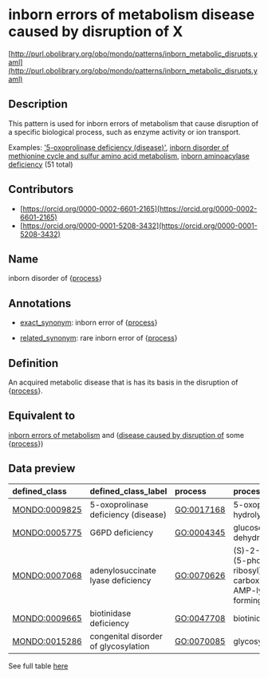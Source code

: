 # inborn errors of metabolism disease caused by disruption of X 

[http://purl.obolibrary.org/obo/mondo/patterns/inborn_metabolic_disrupts.yaml](http://purl.obolibrary.org/obo/mondo/patterns/inborn_metabolic_disrupts.yaml)
## Description 

This pattern is used for inborn errors of metabolism that cause disruption of a specific biological process, such as enzyme activity or ion transport. 

Examples: ['5-oxoprolinase deficiency (disease)'](http://purl.obolibrary.org/obo/MONDO_0009825), [inborn disorder of methionine cycle and sulfur amino acid metabolism](http://purl.obolibrary.org/obo/MONDO_0019222), [inborn aminoacylase deficiency](http://purl.obolibrary.org/obo/MONDO_0017686) (51 total)
## Contributors 
* [https://orcid.org/0000-0002-6601-2165](https://orcid.org/0000-0002-6601-2165) 
* [https://orcid.org/0000-0001-5208-3432](https://orcid.org/0000-0001-5208-3432) 
## Name 

inborn disorder of {[process](http://www.w3.org/2002/07/owl#Thing)}

## Annotations 

* [exact_synonym](http://www.geneontology.org/formats/oboInOwl#hasExactSynonym): inborn error of {[process](http://www.w3.org/2002/07/owl#Thing)}

* [related_synonym](http://www.geneontology.org/formats/oboInOwl#hasRelatedSynonym): rare inborn error of {[process](http://www.w3.org/2002/07/owl#Thing)}

## Definition 

An acquired metabolic disease that is has its basis in the disruption of {[process](http://www.w3.org/2002/07/owl#Thing)}.

## Equivalent to 

[inborn errors of metabolism](http://purl.obolibrary.org/obo/MONDO_0019052) and ([disease caused by disruption of](http://purl.obolibrary.org/obo/RO_0004021) some {[process](http://www.w3.org/2002/07/owl#Thing)})

## Data preview 
| defined_class                                | defined_class_label                  | process                                   | process_label                                                                                                 |
|:---------------------------------------------|:-------------------------------------|:------------------------------------------|:--------------------------------------------------------------------------------------------------------------|
| [MONDO:0009825](http://purl.obolibrary.org/obo/MONDO_0009825) | 5-oxoprolinase deficiency (disease)  | [GO:0017168](http://purl.obolibrary.org/obo/GO_0017168) | 5-oxoprolinase (ATP-hydrolyzing) activity                                                                     |
| [MONDO:0005775](http://purl.obolibrary.org/obo/MONDO_0005775) | G6PD deficiency                      | [GO:0004345](http://purl.obolibrary.org/obo/GO_0004345) | glucose-6-phosphate dehydrogenase activity                                                                    |
| [MONDO:0007068](http://purl.obolibrary.org/obo/MONDO_0007068) | adenylosuccinate lyase deficiency    | [GO:0070626](http://purl.obolibrary.org/obo/GO_0070626) | (S)-2-(5-amino-1-(5-phospho-D-ribosyl)imidazole-4-carboxamido)succinate AMP-lyase (fumarate-forming) activity |
| [MONDO:0009665](http://purl.obolibrary.org/obo/MONDO_0009665) | biotinidase deficiency               | [GO:0047708](http://purl.obolibrary.org/obo/GO_0047708) | biotinidase activity                                                                                          |
| [MONDO:0015286](http://purl.obolibrary.org/obo/MONDO_0015286) | congenital disorder of glycosylation | [GO:0070085](http://purl.obolibrary.org/obo/GO_0070085) | glycosylation                                                                                                 |

See full table [here](https://github.com/monarch-initiative/mondo/blob/master/src/patterns/data/matches/inborn_metabolic_disrupts.tsv) 
